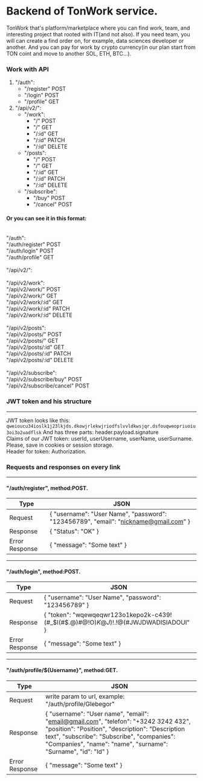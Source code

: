 # Backend of TonWork service.
TonWork that's platform/marketplace where you can find work, team, and interesting project that rooted with IT(and not also).
If you need team, you will can create a find order on, for example, data sciences developer or another. 
And you can pay for work by crypto currency(in our plan start from TON coint and move to another SOL, ETH, BTC...).

<h3>Work with API</h3>

1. "/auth":
      - "/register"   POST
      - "/login"      POST
      - "/profile"    GET
2. "/api/v2/":
      - "/work":
          - "/"       POST
          - "/"       GET
          - "/:id"    GET
          - "/:id"    PATCH
          - "/:id"    DELETE
      - "/posts":
          - "/"       POST
          - "/"       GET
          - "/:id"    GET
          - "/:id"    PATCH
          - "/:id"    DELETE
      - "/subscribe":
          - "/buy"    POST
          - "/cancel" POST
         
<h4>Or you can see it in this format:</h4><br>
"/auth":<br>
"/auth/register"           POST<br>
"/auth/login"              POST<br>
"/auth/profile"            GET<br>
<br>
"/api/v2/":<br>
<br>
"/api/v2/work":<br>
"/api/v2/work/"            POST<br>
"/api/v2/work/"            GET<br>
"/api/v2/work/:id"         GET<br>
"/api/v2/work/:id"         PATCH<br>
"/api/v2/work/:id"         DELETE<br>
<br>
"/api/v2/posts":<br>
"/api/v2/posts/"           POST<br>
"/api/v2/posts/"           GET<br>
"/api/v2/posts/:id"        GET<br>
"/api/v2/posts/:id"        PATCH<br>
"/api/v2/posts/:id"        DELETE<br>
<br>
"/api/v2/subscribe":<br>
"/api/v2/subscribe/buy"    POST<br>
"/api/v2/subscribe/cancel" POST<br>

<h3>JWT token and his structure</h3>
<hr>
JWT token looks like this:
<code>qweioucu34ioslk1j23lkjds.dkowjrlekwjriodfslvvldkwsjqr.dsfouqweopriuoiu3oi3o2uadflsk</code>
And has three parts: header.payload.signature<br>
Claims of our JWT token: userId, userUsername, userName, userSurname.<br>
Please, save in cookies or session storage. <br>
Header for token: Authorization.<br> 

<h3>Requests and responses on every link</h3>
<hr>
<h4>"/auth/register", method:POST.</h4>

Type | JSON 
--- | ---
Request | { "username": "User Name", "password": "123456789", "email": "nickname@gmail.com" }
Response | { "Status": "OK" } 
Error Response | { "message": "Some text" } 

<hr>
<h4>"/auth/login", method:POST.</h4>

Type | JSON 
--- | ---
Request | { "username": "User Name", "password": "123456789" }
Response | { "token": "wqewqeqwr123o1kepo2k-c439!(#_$I(#$.@)#@!O)$K@J)!$.!@(#JWJDWADISIADOUI" }
Error Response | { "message": "Some text" } 

<hr>
<h4>"/auth/profile/${Username}", method:GET.</h4>

Type | JSON 
--- | ---
Request | write param to url, example: "/auth/profile/Glebegor"
Response | { "username": "User name", "email": "email@gmail.com", "telefon": "+3242 3242 432", "position": "Position", "description": "Description text", "subscribe": "Subscribe", "companies": "Companies", "name": "name", "surname": "Surname", "id": "Id" }
Error Response | { "message": "Some text" } 

